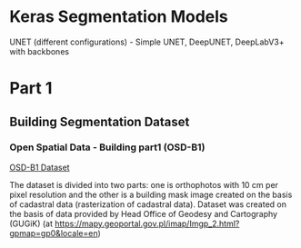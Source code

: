 # Keras Segmentation Models

UNET (different configurations) - Simple UNET, DeepUNET, DeepLabV3+ with backbones



# Part 1

## Building Segmentation Dataset

### Open Spatial Data - Building part1 (OSD-B1)
[OSD-B1 Dataset](https://drive.google.com/file/d/1FiS4Q_m-icFixBrI73honsF7_cAgvuIq/view?usp=sharing)

The dataset is divided into two parts: one is orthophotos with 10 cm per pixel resolution and the other is a building mask image created on the basis of cadastral data (rasterization of cadastral data). Dataset was created on the basis of data provided by Head Office of Geodesy and Cartography (GUGiK) (at https://mapy.geoportal.gov.pl/imap/Imgp_2.html?gpmap=gp0&locale=en)
